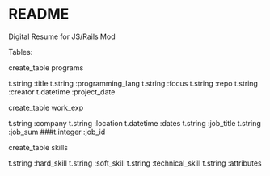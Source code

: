 # README

Digital Resume for JS/Rails Mod

Tables:

create_table programs

t.string :title
t.string :programming_lang
t.string :focus
t.string :repo
t.string :creator
t.datetime :project_date


create_table work_exp

t.string :company
t.string :location
t.datetime :dates
t.string :job_title
t.string :job_sum
###t.integer :job_id


create_table skills

t.string :hard_skill
t.string :soft_skill
t.string :technical_skill
t.string :attributes